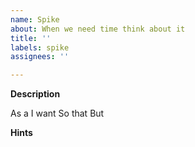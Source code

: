 ```yaml
---
name: Spike
about: When we need time think about it
title: ''
labels: spike
assignees: ''

---
```


**Description**

As a
I want
So that
But

**Hints**
